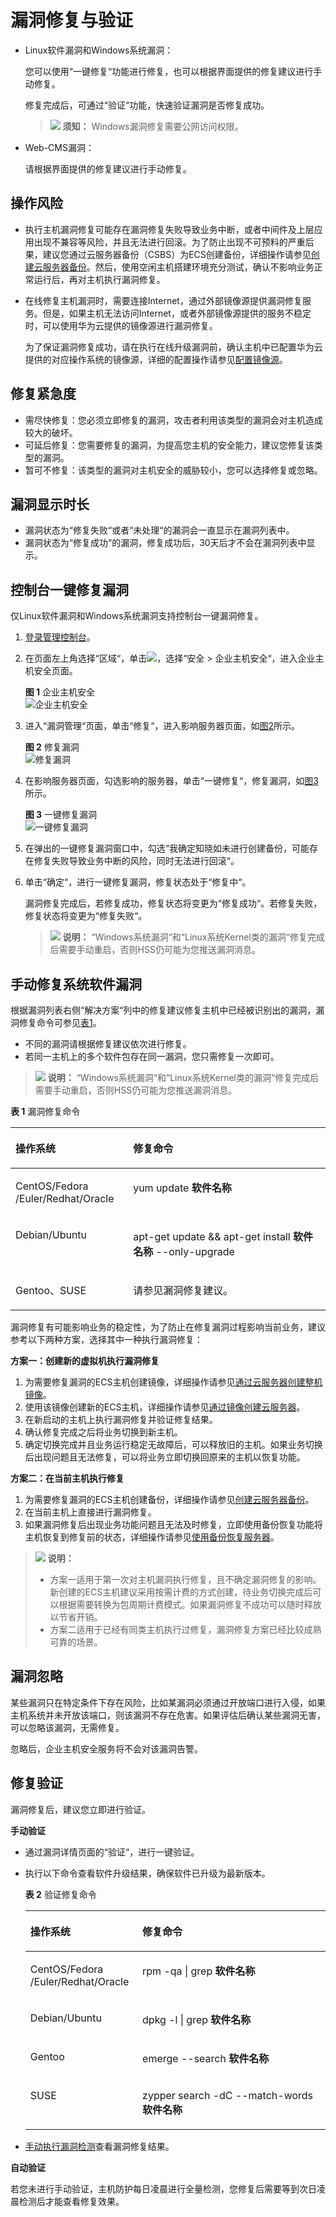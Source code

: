 # 漏洞修复与验证<a name="hss_01_0141"></a>

-   Linux软件漏洞和Windows系统漏洞：

    您可以使用“一键修复“功能进行修复，也可以根据界面提供的修复建议进行手动修复。

    修复完成后，可通过“验证“功能，快速验证漏洞是否修复成功。

    >![](public_sys-resources/icon-notice.gif) **须知：** 
    >Windows漏洞修复需要公网访问权限。

-   Web-CMS漏洞：

    请根据界面提供的修复建议进行手动修复。


## 操作风险<a name="section1649173761715"></a>

-   执行主机漏洞修复可能存在漏洞修复失败导致业务中断，或者中间件及上层应用出现不兼容等风险，并且无法进行回滚。为了防止出现不可预料的严重后果，建议您通过云服务器备份（CSBS）为ECS创建备份，详细操作请参见[创建云服务器备份](https://support.huaweicloud.com/qs-csbs/zh-cn_topic_0072046354.html)。然后，使用空闲主机搭建环境充分测试，确认不影响业务正常运行后，再对主机执行漏洞修复。
-   在线修复主机漏洞时，需要连接Internet，通过外部镜像源提供漏洞修复服务。但是，如果主机无法访问Internet，或者外部镜像源提供的服务不稳定时，可以使用华为云提供的镜像源进行漏洞修复。

    为了保证漏洞修复成功，请在执行在线升级漏洞前，确认主机中已配置华为云提供的对应操作系统的镜像源，详细的配置操作请参见[配置镜像源](https://support.huaweicloud.com/ecs_faq/zh-cn_topic_0106199430.html)。


## 修复紧急度<a name="section567512018181"></a>

-   需尽快修复：您必须立即修复的漏洞，攻击者利用该类型的漏洞会对主机造成较大的破坏。
-   可延后修复：您需要修复的漏洞，为提高您主机的安全能力，建议您修复该类型的漏洞。
-   暂可不修复：该类型的漏洞对主机安全的威胁较小，您可以选择修复或忽略。

## 漏洞显示时长<a name="section16612238155520"></a>

-   漏洞状态为“修复失败“或者“未处理“的漏洞会一直显示在漏洞列表中。
-   漏洞状态为“修复成功“的漏洞，修复成功后，30天后才不会在漏洞列表中显示。

## 控制台一键修复漏洞<a name="section2070825716243"></a>

仅Linux软件漏洞和Windows系统漏洞支持控制台一键漏洞修复。

1.  [登录管理控制台](https://console.huaweicloud.com)。
2.  在页面左上角选择“区域“，单击![](figures/icon-servicelist.png)，选择“安全  \>  企业主机安全“，进入企业主机安全页面。

    **图 1**  企业主机安全<a name="hss_01_0229_fig1855613765114"></a>  
    ![](figures/企业主机安全.png "企业主机安全")

3.  进入“漏洞管理“页面，单击“修复“，进入影响服务器页面，如[图2](#fig995903014715)所示。

    **图 2**  修复漏洞<a name="fig995903014715"></a>  
    ![](figures/修复漏洞.png "修复漏洞")

4.  在影响服务器页面，勾选影响的服务器，单击“一键修复“，修复漏洞，如[图3](#fig13508727191119)所示。

    **图 3**  一键修复漏洞<a name="fig13508727191119"></a>  
    ![](figures/一键修复漏洞.png "一键修复漏洞")

5.  在弹出的一键修复漏洞窗口中，勾选“我确定知晓如未进行创建备份，可能存在修复失败导致业务中断的风险，同时无法进行回滚“。
6.  单击“确定“，进行一键修复漏洞，修复状态处于“修复中“。

    漏洞修复完成后，若修复成功，修复状态将变更为“修复成功“。若修复失败，修复状态将变更为“修复失败“。

    >![](public_sys-resources/icon-note.gif) **说明：** 
    >“Windows系统漏洞“和“Linux系统Kernel类的漏洞“修复完成后需要手动重启，否则HSS仍可能为您推送漏洞消息。


## 手动修复系统软件漏洞<a name="section8260534101311"></a>

根据漏洞列表右侧“解决方案“列中的修复建议修复主机中已经被识别出的漏洞，漏洞修复命令可参见[表1](#table123991743928)。

-   不同的漏洞请根据修复建议依次进行修复。
-   若同一主机上的多个软件包存在同一漏洞，您只需修复一次即可。

>![](public_sys-resources/icon-note.gif) **说明：** 
>“Windows系统漏洞“和“Linux系统Kernel类的漏洞“修复完成后需要手动重启，否则HSS仍可能为您推送漏洞消息。

**表 1**  漏洞修复命令

<a name="table123991743928"></a>
<table><thead align="left"><tr id="row18399843525"><th class="cellrowborder" valign="top" width="37.330000000000005%" id="mcps1.2.3.1.1"><p id="p63989431628"><a name="p63989431628"></a><a name="p63989431628"></a>操作系统</p>
</th>
<th class="cellrowborder" valign="top" width="62.67%" id="mcps1.2.3.1.2"><p id="p83981431222"><a name="p83981431222"></a><a name="p83981431222"></a>修复命令</p>
</th>
</tr>
</thead>
<tbody><tr id="row439915431222"><td class="cellrowborder" valign="top" width="37.330000000000005%" headers="mcps1.2.3.1.1 "><p id="p1739911433217"><a name="p1739911433217"></a><a name="p1739911433217"></a>CentOS/Fedora /Euler/Redhat/Oracle</p>
</td>
<td class="cellrowborder" valign="top" width="62.67%" headers="mcps1.2.3.1.2 "><p id="p539954312211"><a name="p539954312211"></a><a name="p539954312211"></a>yum update <b><span class="cmdname" id="cmdname13399174319219"><a name="cmdname13399174319219"></a><a name="cmdname13399174319219"></a>软件名称</span></b></p>
</td>
</tr>
<tr id="row163991243128"><td class="cellrowborder" valign="top" width="37.330000000000005%" headers="mcps1.2.3.1.1 "><p id="p939913431322"><a name="p939913431322"></a><a name="p939913431322"></a>Debian/Ubuntu</p>
</td>
<td class="cellrowborder" valign="top" width="62.67%" headers="mcps1.2.3.1.2 "><p id="p113997431524"><a name="p113997431524"></a><a name="p113997431524"></a>apt-get update &amp;&amp; apt-get install <b><span class="cmdname" id="cmdname339984320215"><a name="cmdname339984320215"></a><a name="cmdname339984320215"></a>软件名称</span></b> --only-upgrade</p>
</td>
</tr>
<tr id="row839984315220"><td class="cellrowborder" valign="top" width="37.330000000000005%" headers="mcps1.2.3.1.1 "><p id="p123998438217"><a name="p123998438217"></a><a name="p123998438217"></a>Gentoo、SUSE</p>
</td>
<td class="cellrowborder" valign="top" width="62.67%" headers="mcps1.2.3.1.2 "><p id="p113991743022"><a name="p113991743022"></a><a name="p113991743022"></a>请参见漏洞修复建议。</p>
</td>
</tr>
</tbody>
</table>

漏洞修复有可能影响业务的稳定性，为了防止在修复漏洞过程影响当前业务，建议参考以下两种方案，选择其中一种执行漏洞修复：

**方案一：创建新的虚拟机执行漏洞修复**

1.  为需要修复漏洞的ECS主机创建镜像，详细操作请参见[通过云服务器创建整机镜像](https://support.huaweicloud.com/zh-cn/usermanual-ims/ims_01_0216.html)。
2.  使用该镜像创建新的ECS主机，详细操作请参见[通过镜像创建云服务器](https://support.huaweicloud.com/zh-cn/usermanual-ims/ims_01_0302.html)。
3.  在新启动的主机上执行漏洞修复并验证修复结果。
4.  确认修复完成之后将业务切换到新主机。
5.  确定切换完成并且业务运行稳定无故障后，可以释放旧的主机。如果业务切换后出现问题且无法修复，可以将业务立即切换回原来的主机以恢复功能。

**方案二：在当前主机执行修复**

1.  为需要修复漏洞的ECS主机创建备份，详细操作请参见[创建云服务器备份](https://support.huaweicloud.com/qs-csbs/zh-cn_topic_0072046354.html)。
2.  在当前主机上直接进行漏洞修复。
3.  如果漏洞修复后出现业务功能问题且无法及时修复，立即使用备份恢复功能将主机恢复到修复前的状态，详细操作请参见[使用备份恢复服务器](https://support.huaweicloud.com/usermanual-csbs/zh-cn_topic_0056584619.html)。

>![](public_sys-resources/icon-note.gif) **说明：** 
>-   方案一适用于第一次对主机漏洞执行修复，且不确定漏洞修复的影响。新创建的ECS主机建议采用按需计费的方式创建，待业务切换完成后可以根据需要转换为包周期计费模式。如果漏洞修复不成功可以随时释放以节省开销。
>-   方案二适用于已经有同类主机执行过修复，漏洞修复方案已经比较成熟可靠的场景。

## 漏洞忽略<a name="section1000471163"></a>

某些漏洞只在特定条件下存在风险，比如某漏洞必须通过开放端口进行入侵，如果主机系统并未开放该端口，则该漏洞不存在危害。如果评估后确认某些漏洞无害，可以忽略该漏洞，无需修复。

忽略后，企业主机安全服务将不会对该漏洞告警。

## 修复验证<a name="section3459203462018"></a>

漏洞修复后，建议您立即进行验证。

**手动验证**

-   通过漏洞详情页面的“验证“，进行一键验证。
-   执行以下命令查看软件升级结果，确保软件已升级为最新版本。

    **表 2**  验证修复命令

    <a name="table133660514486"></a>
    <table><thead align="left"><tr id="row1636719515482"><th class="cellrowborder" valign="top" width="37.330000000000005%" id="mcps1.2.3.1.1"><p id="p11367165113487"><a name="p11367165113487"></a><a name="p11367165113487"></a>操作系统</p>
    </th>
    <th class="cellrowborder" valign="top" width="62.67%" id="mcps1.2.3.1.2"><p id="p836717513484"><a name="p836717513484"></a><a name="p836717513484"></a>修复命令</p>
    </th>
    </tr>
    </thead>
    <tbody><tr id="row0367115134812"><td class="cellrowborder" valign="top" width="37.330000000000005%" headers="mcps1.2.3.1.1 "><p id="p183674511486"><a name="p183674511486"></a><a name="p183674511486"></a>CentOS/Fedora /Euler/Redhat/Oracle</p>
    </td>
    <td class="cellrowborder" valign="top" width="62.67%" headers="mcps1.2.3.1.2 "><p id="p174541811133310"><a name="p174541811133310"></a><a name="p174541811133310"></a>rpm -qa | grep <b><span class="cmdname" id="cmdname48216209376"><a name="cmdname48216209376"></a><a name="cmdname48216209376"></a>软件名称</span></b></p>
    </td>
    </tr>
    <tr id="row63679513489"><td class="cellrowborder" valign="top" width="37.330000000000005%" headers="mcps1.2.3.1.1 "><p id="p836745184819"><a name="p836745184819"></a><a name="p836745184819"></a>Debian/Ubuntu</p>
    </td>
    <td class="cellrowborder" valign="top" width="62.67%" headers="mcps1.2.3.1.2 "><p id="p176713156501"><a name="p176713156501"></a><a name="p176713156501"></a>dpkg -l  | grep <b><span class="cmdname" id="cmdname1256385155018"><a name="cmdname1256385155018"></a><a name="cmdname1256385155018"></a>软件名称</span></b></p>
    </td>
    </tr>
    <tr id="row1336710517489"><td class="cellrowborder" valign="top" width="37.330000000000005%" headers="mcps1.2.3.1.1 "><p id="p123679513482"><a name="p123679513482"></a><a name="p123679513482"></a>Gentoo</p>
    </td>
    <td class="cellrowborder" valign="top" width="62.67%" headers="mcps1.2.3.1.2 "><p id="p17391153655010"><a name="p17391153655010"></a><a name="p17391153655010"></a>emerge --search <b><span class="cmdname" id="cmdname1152828115015"><a name="cmdname1152828115015"></a><a name="cmdname1152828115015"></a>软件名称</span></b></p>
    </td>
    </tr>
    <tr id="row4133184025016"><td class="cellrowborder" valign="top" width="37.330000000000005%" headers="mcps1.2.3.1.1 "><p id="p5133104045018"><a name="p5133104045018"></a><a name="p5133104045018"></a>SUSE</p>
    </td>
    <td class="cellrowborder" valign="top" width="62.67%" headers="mcps1.2.3.1.2 "><p id="p1713374085018"><a name="p1713374085018"></a><a name="p1713374085018"></a>zypper search  -dC --match-words <b><span class="cmdname" id="cmdname196447527503"><a name="cmdname196447527503"></a><a name="cmdname196447527503"></a>软件名称</span></b></p>
    </td>
    </tr>
    </tbody>
    </table>

-   [手动执行漏洞检测](https://support.huaweicloud.com/hss_faq/hss_01_0020.html)查看漏洞修复结果。

**自动验证**

若您未进行手动验证，主机防护每日凌晨进行全量检测，您修复后需要等到次日凌晨检测后才能查看修复效果。

